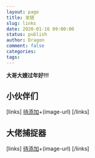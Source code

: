 ```yaml
---
layout: page
title: 友链
slug: links
date: 2020-01-16 09:00:00
status: publish
author: Dragon
comment: false
categories: 
tags: 
---
```



**大哥大嫂过年好!!!**

## 小伙伴们

[links]
[待添加](site-url)+(image-url)
[/links]

## 大佬捕捉器

[links]
[待添加](site-url)+(image-url)
[/links]
